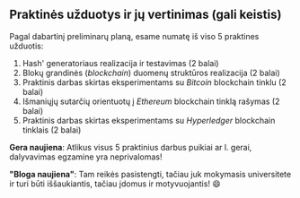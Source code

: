 ## Praktinės užduotys ir jų vertinimas (gali keistis)

Pagal dabartinį preliminarų planą, esame numatę iš viso 5 praktines užduotis:
 1. Hash' generatoriaus realizacija ir testavimas (2 balai)
 2. Blokų grandinės (_blockchain_) duomenų struktūros realizacija (2 balai)
 3. Praktinis darbas skirtas eksperimentams su _Bitcoin_ blockchain tinklu (2 balai)
 4. Išmaniųjų sutarčių orientuotų į _Ethereum_ blockchain tinklą rašymas (2 balai)
 5. Praktinis darbas skirtas eksperimentams su _Hyperledger_ blockchain tinklais (2 balai)

**Gera naujiena**: Atlikus visus 5 praktinius darbus puikiai ar l. gerai, dalyvavimas egzamine yra neprivalomas!

**"Bloga naujiena"**: Tam reikės pasistengti, tačiau juk mokymasis universitete ir turi būti iššaukiantis, tačiau įdomus ir motyvuojantis! :smile:
